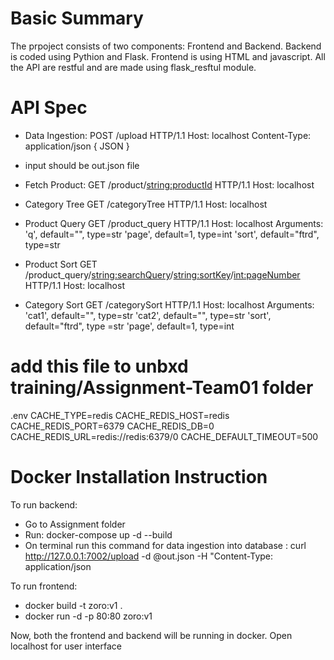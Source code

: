 # Basic Summary
The prpoject consists of two components: Frontend and Backend.
Backend is coded using Pythion and Flask.
Frontend is using HTML and javascript.
All the API are restful and are made using flask_resftul module.

# API Spec

- Data Ingestion:
    POST   /upload   HTTP/1.1
    Host: localhost
    Content-Type: application/json
    {
    JSON
    }
- input should be out.json file

- Fetch Product:
    GET /product/<string:productId> HTTP/1.1
    Host: localhost

- Category Tree
    GET /categoryTree HTTP/1.1
    Host: localhost

- Product Query
    GET /product_query HTTP/1.1
    Host: localhost
    Arguments:  'q', default="", type=str
                'page', default=1, type=int
                'sort', default="ftrd", type=str

- Product Sort
    GET /product_query/<string:searchQuery>/<string:sortKey>/<int:pageNumber> HTTP/1.1
    Host: localhost
    
- Category Sort
    GET /categorySort HTTP/1.1
    Host: localhost
    Arguments:
                'cat1', default="", type=str
                'cat2', default="", type=str
                'sort', default="ftrd", type =str
                'page', default=1, type=int
    


# add this file to unbxd training/Assignment-Team01 folder
.env
CACHE_TYPE=redis
CACHE_REDIS_HOST=redis
CACHE_REDIS_PORT=6379
CACHE_REDIS_DB=0
CACHE_REDIS_URL=redis://redis:6379/0
CACHE_DEFAULT_TIMEOUT=500

# Docker Installation Instruction
To run backend:
- Go to Assignment folder
- Run: docker-compose up -d --build
- On terminal run this command for data ingestion into database :
        curl http://127.0.0.1:7002/upload -d @out.json -H "Content-Type: application/json

To run frontend:
- docker build -t zoro:v1 . 
- docker run -d -p 80:80 zoro:v1

Now, both the frontend and backend will be running in docker.
Open localhost for user interface







